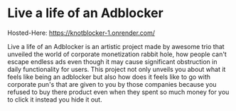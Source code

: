 # Live a life of an Adblocker

Hosted-Here: https://knotblocker-1.onrender.com/

Live a life of an Adblocker is an artistic project made by awesome trio that unveiled the world of corporate monetization rabbit hole, how people can't escape endless ads even though it may cause significant obstruction in daily functionality for users. This project not only unveils you about what it feels like being an adblocker but also how does it feels like to go with corporate pun's that are given to you by those companies because you refused to buy there product even when they spent so much money for you to click it instead you hide it out.